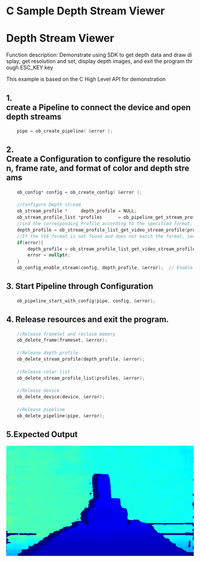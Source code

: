 # C Sample Depth Stream Viewer

# Depth Stream Viewer

Function description: Demonstrate using SDK to get depth data and draw display, get resolution and set, display depth images, and exit the program through ESC_KEY key

This example is based on the C High Level API for demonstration

## 1. create a Pipeline to connect the device and open depth streams
```c
    pipe = ob_create_pipeline( &error );
```

## 2. Create a Configuration to configure the resolution, frame rate, and format of color and depth streams

```c
    ob_config* config = ob_create_config( &error );

    //Configure Depth stream
    ob_stream_profile *     depth_profile = NULL;
    ob_stream_profile_list *profiles      = ob_pipeline_get_stream_profile_list(pipe, OB_SENSOR_DEPTH, &error);
    //ind the corresponding Profile according to the specified format, with priority given to Y16 format
    depth_profile = ob_stream_profile_list_get_video_stream_profile(profiles, 640, OB_HEIGHT_ANY, OB_FORMAT_Y16, 30, &error);
    //If the Y16 format is not found and does not match the format, search for the corresponding profile to open the stream
    if(error){
        depth_profile = ob_stream_profile_list_get_video_stream_profile(profiles, 640, OB_HEIGHT_ANY, OB_FORMAT_ANY, 30, &error);
        error = nullptr;
    }
    ob_config_enable_stream(config, depth_profile, &error);  // Enable configuration
```

## 3. Start Pipeline through Configuration
```c
    ob_pipeline_start_with_config(pipe, config, &error);
```


## 4. Release resources and exit the program.
```c
    //Release frameSet and reclaim memory
    ob_delete_frame(frameset, &error);
    
    //Release depth profile
    ob_delete_stream_profile(depth_profile, &error);
    
    //Release color list
    ob_delete_stream_profile_list(profiles, &error);
    
    //Release device
    ob_delete_device(device, &error);
    
    //Release pipeline
    ob_delete_pipeline(pipe, &error);
```

## 5.Expected Output 

![image](Image/depth_viewer.png)